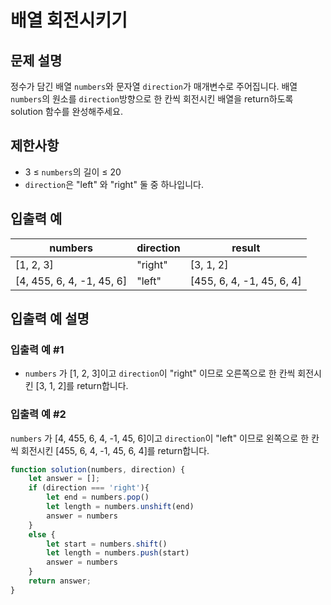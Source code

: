 # 배열 회전시키기

## 문제 설명
정수가 담긴 배열 `numbers`와 문자열 `direction`가 매개변수로 주어집니다. 배열 `numbers`의 원소를 `direction`방향으로 한 칸씩 회전시킨 배열을 return하도록 solution 함수를 완성해주세요.

## 제한사항
- 3 ≤ `numbers`의 길이 ≤ 20
- `direction`은 "left" 와 "right" 둘 중 하나입니다.

## 입출력 예
|numbers|direction|result|
|-----|-----|-----|
|[1, 2, 3]|"right"|[3, 1, 2]|
|[4, 455, 6, 4, -1, 45, 6]|"left"|[455, 6, 4, -1, 45, 6, 4]|

## 입출력 예 설명

### 입출력 예 #1
- `numbers` 가 [1, 2, 3]이고 `direction`이 "right" 이므로 오른쪽으로 한 칸씩 회전시킨 [3, 1, 2]를 return합니다.

### 입출력 예 #2
`numbers` 가 [4, 455, 6, 4, -1, 45, 6]이고 `direction`이 "left" 이므로 왼쪽으로 한 칸씩 회전시킨 [455, 6, 4, -1, 45, 6, 4]를 return합니다.

```js
function solution(numbers, direction) {
    let answer = [];
    if (direction === 'right'){
        let end = numbers.pop()        
        let length = numbers.unshift(end)
        answer = numbers
    }
    else {
        let start = numbers.shift()
        let length = numbers.push(start)
        answer = numbers
    }
    return answer;
}
```

